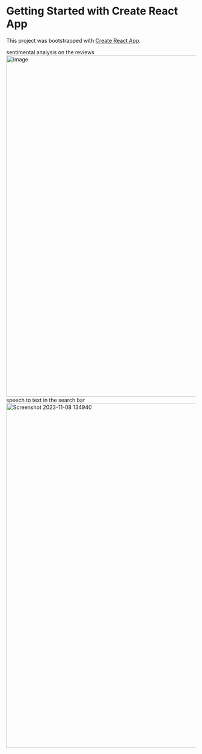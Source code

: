 # Getting Started with Create React App

This project was bootstrapped with [Create React App](https://github.com/facebook/create-react-app).

sentimental analysis on the reviews 
<img width="907" alt="image" src="https://github.com/Nicole09999/netflix_clone/assets/106644205/26459648-8610-4d2b-a5e8-b4c0c2c942b1">
speech to text in the search bar 
<img width="916" alt="Screenshot 2023-11-08 134940" src="https://github.com/Nicole09999/netflix_clone/assets/106644205/59ebcde3-37d9-45ca-beee-93f101c2254f">
